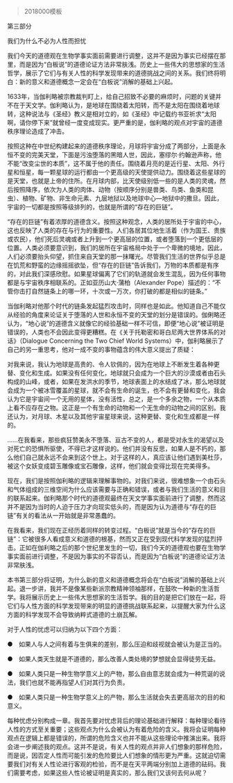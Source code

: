 # 
> 2018000模板



第三部分

我们为什么不必为人性而担忧


我们今天的道德观在生物学事实面前需要进行调整，这并不是因为事实已经摆在那里，而是因为“白板说”的道德论证方法非常肤浅。历史上一些伟大的思想家的生活哲学，展示了它们与有关人性的科学发现带来的道德挑战之间的关系。我们终将明白：新的意义和道德概念一定会在“白板说”消解的基础上兴起。





1633年，当伽利略被宗教裁判盯上，给自己招致不必要的麻烦时，问题的关键并不在于天文学。伽利略认为，是地球在围绕着太阳转，而不是太阳在围绕着地球转，这种说法与《圣经》教义是相对立的，如《圣经》中记载约书亚祈求“太阳啊，请你停下来”就曾经一度变成现实。更严重的是，伽利略的观点对宇宙的道德秩序理论造成了冲击。

按照这种在中世纪构建起来的道德秩序理论，月球将宇宙分成了两部分，上面是永恒不变的完美天堂，下面是污浊堕落的黑暗人世，因此，塞缪尔·约翰逊声称，他不能“改变尘世的本质”，这不属于他的责任。围绕着月亮的是近行星、太阳、外行星和恒星，每一颗星球的运行都由一个更高级的天使提供动力。围绕着这些星球的是天堂，也就是上帝的住所。在月球内部，比天使级别低一些的是人类的灵魂，然后按照降序，依次为人类的肉体、动物（按顺序分别是兽类、鸟类、鱼类和昆虫）、植物、矿物、非生命元素、九层地狱以及地球中心—地狱中的撒旦。因此，宇宙的一切都是按照等级排列的，也就是所谓的“存在的巨链”。

“存在的巨链”有着浓厚的道德含义。按照这种观念，人类的居所处于宇宙的中心，这也反映了人类的存在与行为的重要性。人们各居其位地生活着（作为国王、贵族或农民），他们死后灵魂或者上升到一个更高层的位置，或者堕落到一个更低层的位置。人类必须要意识到，我们的居所在宇宙格局中处于一个卑微的境地，因此，人们必须要抬头仰望，抓住来自天堂的那一抹曙光。尽管我们生活的世界似乎总是在饥荒和野蛮的边缘摇摇欲坠，但“存在的巨链”告诉我们，万物的本质都是有序的，对此我们深感欣慰。如果星球偏离了它们的轨道就会发生混乱，因为任何事物都是与宇宙秩序相联系的。正如亚历山大·蒲柏（Alexander Pope）描述的：“不管你击打自然链条上的哪一环，十次或一万次，你打破的都是相似的链条。”

当伽利略对他那个时代的链条发起猛烈攻击时，同样也是如此。他知道自己不能仅从经验的角度来论证关于堕落的人世和永恒不变的天堂的划分是错误的。伽俐略还认为，“地心说”的道德含义就像它的经验基础一样不可信，即便“地心说”被证明是错误的，人类也不会因此变得更糟糕。在《关于托勒密和哥白尼两大世界体系的对话》（Dialogue Concerning the Two Chief World Systems）中，伽利略展示了自己的另一重思考，他对一成不变的事物蕴含的伟大意义提出了质疑：

对我来说，我认为地球是高贵的、令人钦佩的，因为在地球上不断发生着各种更替、变化和生成。如果没有任何变化，地球就只会成为一个巨大的沙漠或者由石头构成的山峰，或者，如果在发洪水的季节，地球表面上的水结成了冰，那么地球就会成为一个被冰雪覆盖的星球，就不会有生命的诞生，也不会有更替和变化，我会认为它是宇宙间一个无用的星体，没有活性，总之，是一个多余之物，一个从本质上看不应存在之物。这正是一个有生命的动物和一个无生命的动物之间的区别。我还认为，对月球、木星以及其他宇宙星球来说，这种更替、变化和生成都是一样的。

……在我看来，那些疯狂赞美永不堕落、亘古不变的人，都是受对永生的渴望以及对死亡的恐惧所驱使，不得已才这样说的。他们并没有反思，如果人是不朽的，那么他们自己就永远不会来到这个世上。对于这样的人，真应该让他们遇到美杜莎，被这个女妖变成碧玉雕像或宝石雕像，这样，他们就会变得比现在完美得多。

现在，我们是按照伽利略的逻辑来理解事物的。对我们来说，很难想象一个由石头和气体组成的三维空间为什么应该需要与正确和错误，或者与我们生活的意义和目的联系起来。伽利略那个时代的道德观最终在天文学事实面前进行了调整，然而这并不是因为当时的人迫于压力才向现实低头的，而是因为认为道德与“存在的巨链”有关的看法从一开始就是非常愚蠢的。

在我看来，我们现在正经历着同样的转变过程。“白板说”就是当今的“存在的巨链”：它被很多人看成意义和道德的根基，然而又正在受到现代科学发现的猛烈抨击。正如在伽利略之后的那个世纪里发生的一切，我们今天的道德观也要在生物学事实面前进行调整，不是因为事实的不容否认，而是因为“白板说”的道德论证方法非常肤浅。

本书第三部分将证明，为什么新的意义和道德概念将会在“白板说”消解的基础上兴起。退一步讲，我并不是像某些新派宗教精神领袖那样，在鼓吹一种新的生活哲学。我将展示历史上一些伟大思想家的生活哲学。我的目的是把它们放在一起，将它们与人性方面的科学发现带来的明显的道德挑战联系起来，以提醒大家为什么这方面的科学发现不会导致纳粹式道德的土崩瓦解。

对于人性的忧虑可以归纳为以下四个方面：

●　如果人与人之间有着与生俱来的差别，那么压迫和歧视就会被认为是正当的。

●　如果人类天生就是不道德的，那么改善人类处境的梦想就会显得徒劳无益。

●　如果人类只是一种生物学意义上的产物，那么自由意志就会成为一种荒诞的说法，我们也就不能再指望人们对其行为负责。

●　如果人类只是一种生物学意义上的产物，那么生活就会失去更高层次的目的和意义。

每种忧虑分别构成一章。我首先要对忧虑背后的理论基础进行解释：每种理论看待人性的方式至关重要；这些观点为什么会被认为有着危险的含义。我将会证明每种观点在逻辑上都是错误的，所谓的危险含义也并不能从这些理论中推演出来。我将会进一步阐述我的观点。这并不是说，有关人性的观点并非人们想象的那样危险，而是说，因否定人性而可能引发的危险要比人们想象的情形更为严重。这就迫切需要我们对有关人性论进行客观的检验，而不是在天平两端分别加上道德的砝码。我们需要考虑，如果这些人性论被证明是真实的，那么我们又该何去何从呢？


